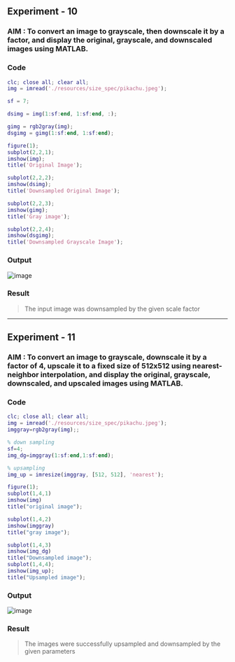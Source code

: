 ## Experiment - 10

### AIM : To convert an image to grayscale, then downscale it by a factor, and display the original, grayscale, and downscaled images using MATLAB.

### Code
```matlab
clc; close all; clear all;
img = imread('./resources/size_spec/pikachu.jpeg');

sf = 7;

dsimg = img(1:sf:end, 1:sf:end, :);

gimg = rgb2gray(img);
dsgimg = gimg(1:sf:end, 1:sf:end);

figure(1);
subplot(2,2,1);
imshow(img);
title('Original Image');

subplot(2,2,2);
imshow(dsimg);
title('Downsampled Original Image');

subplot(2,2,3);
imshow(gimg);
title('Gray image');

subplot(2,2,4);
imshow(dsgimg);
title('Downsampled Grayscale Image');
```

### Output
![image](https://github.com/user-attachments/assets/68c8a468-a7e0-4fb1-818f-0bd4b41cb55b)

### Result
> The input image was downsampled by the given scale factor

---

## Experiment - 11

### AIM : To convert an image to grayscale, downscale it by a factor of 4, upscale it to a fixed size of 512x512 using nearest-neighbor interpolation, and display the original, grayscale, downscaled, and upscaled images using MATLAB.

### Code 
```matlab
clc; close all; clear all;
img = imread('./resources/size_spec/pikachu.jpeg');
imggray=rgb2gray(img);;

% down sampling
sf=4;
img_dg=imggray(1:sf:end,1:sf:end);

% upsampling
img_up = imresize(imggray, [512, 512], 'nearest');

figure(1);
subplot(1,4,1)
imshow(img)
title("original image");

subplot(1,4,2)
imshow(imggray)
title("gray image");

subplot(1,4,3)
imshow(img_dg)
title("Downsampled image");
subplot(1,4,4);
imshow(img_up);
title("Upsampled image");
```

### Output
![image](https://github.com/user-attachments/assets/e3041d72-37fc-4b26-b06d-a8b7f1eec6de)



### Result
> The images were successfully upsampled and downsampled by the given parameters
